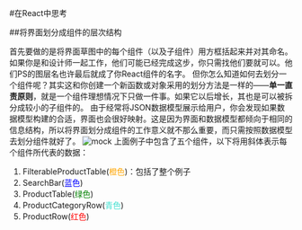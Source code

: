 #在React中思考


##将界面划分成组件的层次结构

首先要做的是将界面草图中的每个组件（以及子组件）用方框括起来并对其命名。如果你是和设计师一起工作，他们可能已经完成这步，你只需找他们要就可以。他们PS的图层名也许最后就成了你React组件的名字。 
但你怎么知道如何去划分一个组件呢？其实这和你创建一个新函数或对象采用的划分方法是一样的——**单一直责原则**，就是一个组件理想情况下只做一件事。如果它以后增长，其也是可以被拆分成较小的子组件的。 
由于经常将JSON数据模型展示给用户，你会发现如果数据模型构建的合适，界面也会很好映射。这是因为界面和数据模型都倾向于相同的信息结构，所以将界面划分成组件的工作意义就不那么重要，而只需按照数据模型去划分组件就好了。
![mock](https://facebook.github.io/react/img/blog/thinking-in-react-components.png) 
上面例子中包含了五个组件，以下将用斜体表示每个组件所代表的数据：
1. FilterableProductTable(<font color="orange">橙色</font>)：包括了整个例子
1. SearchBar(<font color="blue">蓝色</font>)
1. ProductTable(<font color="green">绿色</font>)
1. ProductCategoryRow(<font color="turquoise">青色</font>)
1. ProductRow(<font color="red">红色</font>)
